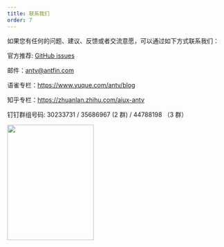 ```yaml
---
title: 联系我们
order: 7
---
```


如果您有任何的问题、建议、反馈或者交流意愿，可以通过如下方式联系我们：

官方推荐: [GitHub issues](https://github.com/antvis/G2/issues)

邮件：antv@antfin.com

语雀专栏：https://www.yuque.com/antv/blog

知乎专栏：https://zhuanlan.zhihu.com/aiux-antv

钉钉群组号码: 30233731 / 35686967 (2 群) / 44788198 （3 群）

<img src="https://gw.alipayobjects.com/zos/antfincdn/hTzzaqgHgQ/Antv%252520G2%252520%26%252520G2Plot.png" width="200" height="266" />

